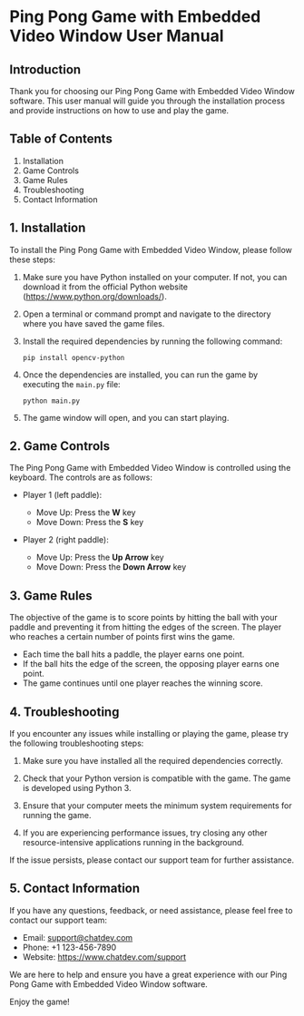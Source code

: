 # Ping Pong Game with Embedded Video Window User Manual

## Introduction

Thank you for choosing our Ping Pong Game with Embedded Video Window software. This user manual will guide you through the installation process and provide instructions on how to use and play the game.

## Table of Contents

1. Installation
2. Game Controls
3. Game Rules
4. Troubleshooting
5. Contact Information

## 1. Installation

To install the Ping Pong Game with Embedded Video Window, please follow these steps:

1. Make sure you have Python installed on your computer. If not, you can download it from the official Python website (https://www.python.org/downloads/).

2. Open a terminal or command prompt and navigate to the directory where you have saved the game files.

3. Install the required dependencies by running the following command:

   ```
   pip install opencv-python
   ```

4. Once the dependencies are installed, you can run the game by executing the `main.py` file:

   ```
   python main.py
   ```

5. The game window will open, and you can start playing.

## 2. Game Controls

The Ping Pong Game with Embedded Video Window is controlled using the keyboard. The controls are as follows:

- Player 1 (left paddle):
  - Move Up: Press the **W** key
  - Move Down: Press the **S** key

- Player 2 (right paddle):
  - Move Up: Press the **Up Arrow** key
  - Move Down: Press the **Down Arrow** key

## 3. Game Rules

The objective of the game is to score points by hitting the ball with your paddle and preventing it from hitting the edges of the screen. The player who reaches a certain number of points first wins the game.

- Each time the ball hits a paddle, the player earns one point.
- If the ball hits the edge of the screen, the opposing player earns one point.
- The game continues until one player reaches the winning score.

## 4. Troubleshooting

If you encounter any issues while installing or playing the game, please try the following troubleshooting steps:

1. Make sure you have installed all the required dependencies correctly.

2. Check that your Python version is compatible with the game. The game is developed using Python 3.

3. Ensure that your computer meets the minimum system requirements for running the game.

4. If you are experiencing performance issues, try closing any other resource-intensive applications running in the background.

If the issue persists, please contact our support team for further assistance.

## 5. Contact Information

If you have any questions, feedback, or need assistance, please feel free to contact our support team:

- Email: support@chatdev.com
- Phone: +1 123-456-7890
- Website: https://www.chatdev.com/support

We are here to help and ensure you have a great experience with our Ping Pong Game with Embedded Video Window software.

Enjoy the game!